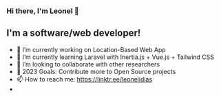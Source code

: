 ### Hi there, I'm Leonel 👋

## I'm a software/web developer!
- 🔭 I’m currently working on Location-Based Web App
- 🌱 I’m currently learning Laravel with Inertia.js + Vue.js + Tailwind CSS
- 👯 I’m looking to collaborate with other researchers
- 🥅 2023 Goals: Contribute more to Open Source projects
- 📫 How to reach me: https://linktr.ee/leoneljdias
-
<!--START_SECTION:waka-->
<!--END_SECTION:waka-->
